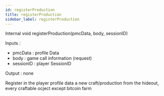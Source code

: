 ```yaml
---
id: registerProduction
title: registerProduction
sidebar_label: registerProduction
---
```

Internal void registerProduction(pmcData, body, sessionID)

Inputs :
- pmcData : profile Data 
- body : game call information (request)
- sessionID : player SessionID

Output : none

Register in the player profile data a new craft/production from the hideout, every craftable ocject except bitcoin farm

